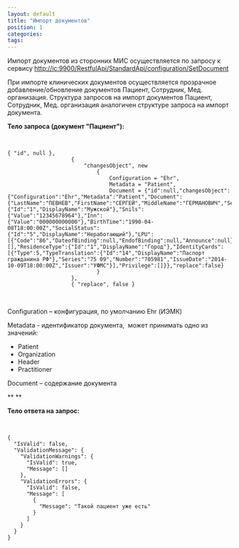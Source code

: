 ```yaml
---
layout: default
title: "Импорт документов"
position: 1
categories: 
tags: 
---
```


Импорт документов из сторонних МИС осуществляется по запросу к  сервису [http://ic:9900/RestfulApi/StandardApi/configuration/SetDocument](http://ic:9900/RestfulApi/StandardApi/configuration/SetDocument)

При импорте клинических документов осуществляется прозрачное добавление/обновление документов Пациент, Сотрудник, Мед. организация. Структура запросов на импорт документов Пациент, Сотрудник, Мед. организация аналогичен структуре запроса на импорт документа.

**Тело запроса (документ "Пациент"):**

 

```
{ "id", null },
                    {
                        "changesObject", new
                            {
                                Configuration = "Ehr",
                                Metadata = "Patient",
                                Document = {"id":null,"changesObject":{"Configuration":"Ehr","Metadata":"Patient","Document":{"LastName":"ПЕВНЕВ","FirstName":"СЕРГЕЙ","MiddleName":"ГЕРМАНОВИЧ","Sex":{"Id":"1","DisplayName":"Мужской"},"Snils":{"Value":"12345678964"},"Inn":{"Value":"000000000000"},"BirthTime":"1990-04-08T18:00:00Z","SocialStatus":{"Id":"5","DisplayName":"Неработающий"},"LPU":[{"Code":"86","DateofBinding":null,"EndofBinding":null,"Announce":null}],"ContactInformation":[],"ResidenceType":{"Id":"1","DisplayName":"Город"},"IdentityCards":[{"Type":5,"TypeTranslation":{"Id":"14","DisplayName":"Паспорт гражданина РФ"},"Series":"75 09","Number":"705981","IssueDate":"2014-10-09T18:00:00Z","Issuer":"УФМС"}],"Privilege":[]}},"replace":false}
                            }
                    },
                    { "replace", false }
```

 

Configuration – конфигурация, по умолчанию Ehr (ИЭМК)

Metadata - идентификатор документа,  может принимать одно из значений:

* Patient
* Organization
* Header
* Practitioner

Document – содержание документа

** **

**Тело ответа на запрос:**

 

```
{
  "IsValid": false,
  "ValidationMessage": {
    "ValidationWarnings": {
      "IsValid": true,
      "Message": []
    },
    "ValidationErrors": {
      "IsValid": false,
      "Message": [
        {
          "Message": "Такой пациент уже есть"
        }
      ]
    }
  }
}
```

